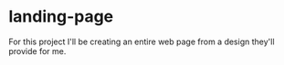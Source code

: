 # landing-page
For this project I'll be creating an entire web page from a design they'll provide for me.